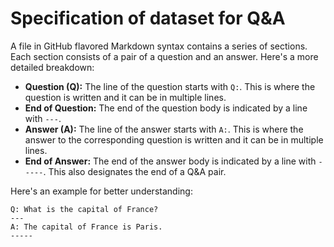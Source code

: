 # Specification of dataset for Q&A

A file in GitHub flavored Markdown syntax contains a series of sections. Each section consists of a pair of a question and an answer. Here's a more detailed breakdown:

- **Question (Q):** The line of the question starts with `Q:`. This is where the question is written and it can be in multiple lines.
- **End of Question:** The end of the question body is indicated by a line with `---`.
- **Answer (A):** The line of the answer starts with `A:`. This is where the answer to the corresponding question is written and it can be in multiple lines.
- **End of Answer:** The end of the answer body is indicated by a line with `-----`. This also designates the end of a Q&A pair.

Here's an example for better understanding:

```
Q: What is the capital of France?
---
A: The capital of France is Paris.
-----
```
